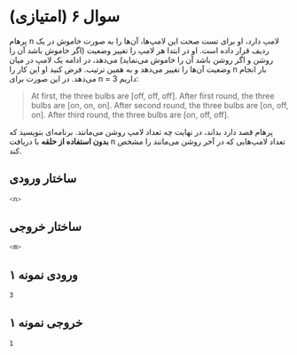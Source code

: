 # سوال ۶ (امتیازی)
پرهام n لامپ دارد، او برای تست صحت این لامپ‌ها، آن‌ها را به صورت خاموش در یک ردیف قرار داده است. او در ابتدا هر لامپ را  تغییر وضعیت (اگر خاموش باشد آن را روشن و اگر روشن باشد آن را خاموش می‌نماید) می‌دهد، در ادامه یک لامپ در میان وضعیت آن‌ها را تغییر می‌دهد و به همین ترتیب. فرض کنید او این کار را n بار انجام می‌دهد. در این صورت برای n = 3 داریم:

> At first, the three bulbs are [off, off, off].
> After first round, the three bulbs are [on, on, on].
> After second round, the three bulbs are [on, off, on].
> After third round, the three bulbs are [on, off, off].

پرهام قصد دارد بداند، در نهایت چه تعداد لامپ روشن می‌مانند. برنامه‌ای بنویسید که **بدون استفاده از حلقه** با دریافت n تعداد لامپ‌هایی که در آخر روشن می‌مانند را مشخص کند.

## ساختار ورودی

```sh
<n>
```

## ساختار خروجی

```sh
<m>
```

## ورودی نمونه ۱

```sh
3
```

## خروجی نمونه ۱

```sh
1
```

